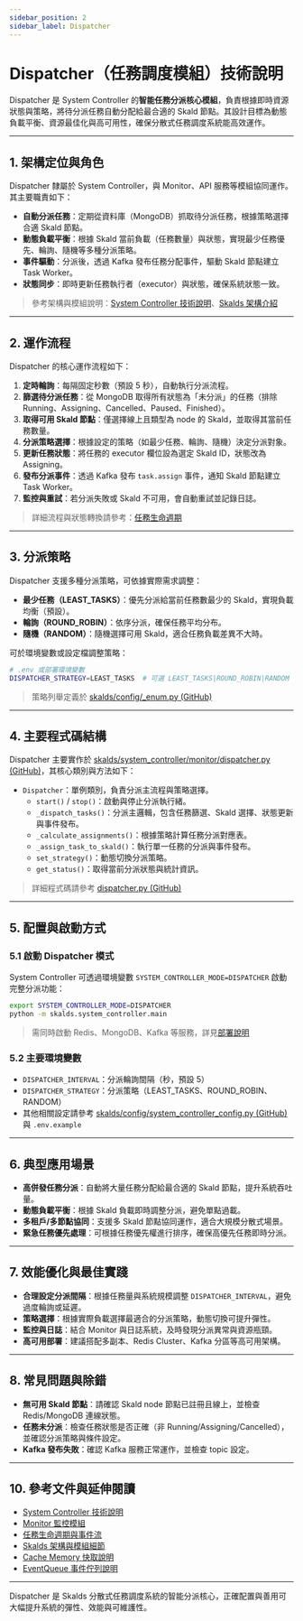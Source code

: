```yaml
---
sidebar_position: 2
sidebar_label: Dispatcher
---
```


# Dispatcher（任務調度模組）技術說明

Dispatcher 是 System Controller 的**智能任務分派核心模組**，負責根據即時資源狀態與策略，將待分派任務自動分配給最合適的 Skald 節點。其設計目標為動態負載平衡、資源最佳化與高可用性，確保分散式任務調度系統能高效運作。

---

## 1. 架構定位與角色

Dispatcher 隸屬於 System Controller，與 Monitor、API 服務等模組協同運作。其主要職責如下：

- **自動分派任務**：定期從資料庫（MongoDB）抓取待分派任務，根據策略選擇合適 Skald 節點。
- **動態負載平衡**：根據 Skald 當前負載（任務數量）與狀態，實現最少任務優先、輪詢、隨機等多種分派策略。
- **事件驅動**：分派後，透過 Kafka 發布任務分配事件，驅動 Skald 節點建立 Task Worker。
- **狀態同步**：即時更新任務執行者（executor）與狀態，確保系統狀態一致。

> 參考架構與模組說明：[System Controller 技術說明](./system_controller.md)、[Skalds 架構介紹](../../intro.md)

---

## 2. 運作流程

Dispatcher 的核心運作流程如下：

1. **定時輪詢**：每隔固定秒數（預設 5 秒），自動執行分派流程。
2. **篩選待分派任務**：從 MongoDB 取得所有狀態為「未分派」的任務（排除 Running、Assigning、Cancelled、Paused、Finished）。
3. **取得可用 Skald 節點**：僅選擇線上且類型為 node 的 Skald，並取得其當前任務數量。
4. **分派策略選擇**：根據設定的策略（如最少任務、輪詢、隨機）決定分派對象。
5. **更新任務狀態**：將任務的 executor 欄位設為選定 Skald ID，狀態改為 Assigning。
6. **發布分派事件**：透過 Kafka 發布 `task.assign` 事件，通知 Skald 節點建立 Task Worker。
7. **監控與重試**：若分派失敗或 Skald 不可用，會自動重試並記錄日誌。

> 詳細流程與狀態轉換請參考：[任務生命週期](../task_lifecycle.md)

---

## 3. 分派策略

Dispatcher 支援多種分派策略，可依據實際需求調整：

- **最少任務（LEAST_TASKS）**：優先分派給當前任務數最少的 Skald，實現負載均衡（預設）。
- **輪詢（ROUND_ROBIN）**：依序分派，確保任務平均分布。
- **隨機（RANDOM）**：隨機選擇可用 Skald，適合任務負載差異不大時。

可於環境變數或設定檔調整策略：

```bash
# .env 或部署環境變數
DISPATCHER_STRATEGY=LEAST_TASKS  # 可選 LEAST_TASKS|ROUND_ROBIN|RANDOM
```

> 策略列舉定義於 [skalds/config/_enum.py (GitHub)](https://github.com/JiHungLin/skalds/blob/main/skalds/config/_enum.py)

---

## 4. 主要程式碼結構

Dispatcher 主要實作於 [skalds/system_controller/monitor/dispatcher.py (GitHub)](https://github.com/JiHungLin/skalds/blob/main/skalds/system_controller/monitor/dispatcher.py)，其核心類別與方法如下：

- `Dispatcher`：單例類別，負責分派主流程與策略選擇。
  - `start()` / `stop()`：啟動與停止分派執行緒。
  - `_dispatch_tasks()`：分派主邏輯，包含任務篩選、Skald 選擇、狀態更新與事件發布。
  - `_calculate_assignments()`：根據策略計算任務分派對應表。
  - `_assign_task_to_skald()`：執行單一任務的分派與事件發布。
  - `set_strategy()`：動態切換分派策略。
  - `get_status()`：取得當前分派狀態與統計資訊。

> 詳細程式碼請參考 [dispatcher.py (GitHub)](https://github.com/JiHungLin/skalds/blob/main/skalds/system_controller/monitor/dispatcher.py)

---

## 5. 配置與啟動方式

### 5.1 啟動 Dispatcher 模式

System Controller 可透過環境變數 `SYSTEM_CONTROLLER_MODE=DISPATCHER` 啟動完整分派功能：

```bash
export SYSTEM_CONTROLLER_MODE=DISPATCHER
python -m skalds.system_controller.main
```

> 需同時啟動 Redis、MongoDB、Kafka 等服務，詳見[部署說明](../../../../skalds/system_controller/DEPLOYMENT.md)

### 5.2 主要環境變數

- `DISPATCHER_INTERVAL`：分派輪詢間隔（秒，預設 5）
- `DISPATCHER_STRATEGY`：分派策略（LEAST_TASKS、ROUND_ROBIN、RANDOM）
- 其他相關設定請參考 [skalds/config/system_controller_config.py (GitHub)](https://github.com/JiHungLin/skalds/blob/main/skalds/config/system_controller_config.py) 與 `.env.example`

---


## 6. 典型應用場景

- **高併發任務分派**：自動將大量任務分配給最合適的 Skald 節點，提升系統吞吐量。
- **動態負載平衡**：根據 Skald 負載即時調整分派，避免單點過載。
- **多租戶/多節點協同**：支援多 Skald 節點協同運作，適合大規模分散式場景。
- **緊急任務優先處理**：可根據任務優先權進行排序，確保高優先任務即時分派。

---

## 7. 效能優化與最佳實踐

- **合理設定分派間隔**：根據任務量與系統規模調整 `DISPATCHER_INTERVAL`，避免過度輪詢或延遲。
- **策略選擇**：根據實際負載選擇最適合的分派策略，動態切換可提升彈性。
- **監控與日誌**：結合 Monitor 與日誌系統，及時發現分派異常與資源瓶頸。
- **高可用部署**：建議搭配多副本、Redis Cluster、Kafka 分區等高可用架構。

---

## 8. 常見問題與除錯

- **無可用 Skald 節點**：請確認 Skald node 節點已註冊且線上，並檢查 Redis/MongoDB 連線狀態。
- **任務未分派**：檢查任務狀態是否正確（非 Running/Assigning/Cancelled），並確認分派策略與條件設定。
- **Kafka 發布失敗**：確認 Kafka 服務正常運作，並檢查 topic 設定。

---

## 10. 參考文件與延伸閱讀

- [System Controller 技術說明](./system_controller.md)
- [Monitor 監控模組](./monitor.md)
- [任務生命週期與事件流](../task_lifecycle.md)
- [Skalds 架構與模組細節](../../intro.md)
- [Cache Memory 快取說明](../cache_memory.md)
- [EventQueue 事件佇列說明](../event_queue.md)

---

Dispatcher 是 Skalds 分散式任務調度系統的智能分派核心，正確配置與善用可大幅提升系統的彈性、效能與可維護性。
